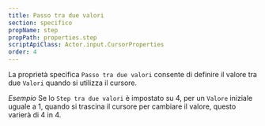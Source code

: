 ```yaml
---
title: Passo tra due valori
section: specifico
propName: step
propPath: properties.step
scriptApiClass: Actor.input.CursorProperties
order: 4
---
```

La proprietà specifica `Passo tra due valori` consente di definire il valore tra due `Valori` quando si utilizza il cursore.

*Esempio*
Se lo `Step tra due valori` è impostato su 4, per un `Valore` iniziale uguale a 1, quando si trascina il cursore per cambiare il valore, questo varierà di 4 in 4.
